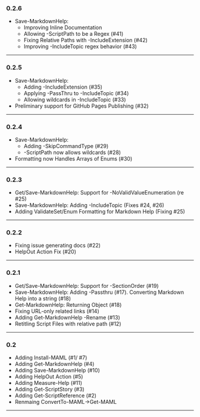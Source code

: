 ### 0.2.6
* Save-MarkdownHelp:
  * Improving Inline Documentation
  * Allowing -ScriptPath to be a Regex (#41)
  * Fixing Relative Paths with -IncludeExtension (#42)
  * Improving -IncludeTopic regex behavior (#43)
---

### 0.2.5
* Save-MarkdownHelp:
  * Adding -IncludeExtension (#35)
  * Applying -PassThru to -IncludeTopic (#34)
  * Allowing wildcards in -IncludeTopic (#33)
* Preliminary support for GitHub Pages Publishing (#32)
---

### 0.2.4
* Save-MarkdownHelp:
  * Adding -SkipCommandType (#29)
  * -ScriptPath now allows wildcards (#28)
* Formatting now Handles Arrays of Enums (#30)
---

### 0.2.3
* Get/Save-MarkdownHelp:  Support for -NoValidValueEnumeration (re #25)
* Save-MarkdownHelp:  Adding -IncludeTopic (Fixes #24, #26)
* Adding ValidateSet/Enum Formatting for Markdown Help (Fixing #25)
---
### 0.2.2
* Fixing issue generating docs (#22)
* HelpOut Action Fix (#20)
---
### 0.2.1
* Get/Save-MarkdownHelp:  Support for -SectionOrder (#19)
* Save-MarkdownHelp:  Adding -Passthru (#17).  Converting Markdown Help into a string (#18)
* Get-MarkdownHelp: Returning Object (#18)
* Fixing URL-only related links (#14)
* Adding Get-MarkdownHelp -Rename (#13)
* Retitling Script Files with relative path (#12)
---

### 0.2
* Adding Install-MAML (#1/ #7)
* Adding Get-MarkdownHelp (#4)
* Adding Save-MarkdownHelp (#10)
* Adding HelpOut Action (#5)
* Adding Measure-Help (#11)
* Adding Get-ScriptStory (#3)
* Adding Get-ScriptReference (#2)
* Renmaing ConvertTo-MAML->Get-MAML
---